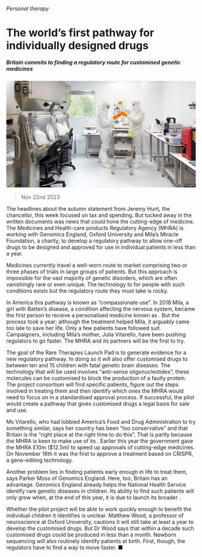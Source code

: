 ###### Personal therapy

# The world’s first pathway for individually designed drugs 

##### Britain commits to finding a regulatory route for customised genetic medicines 

![image](images/20231125_BRP503.jpg) 

> Nov 22nd 2023 

The headlines about the autumn statement from Jeremy Hunt, the chancellor, this week focused on tax and spending. But tucked away in the written documents was news that could hone the cutting-edge of medicine. The Medicines and Health-care products Regulatory Agency (MHRA) is working with Genomics England, Oxford University and Mila’s Miracle Foundation, a charity, to develop a regulatory pathway to allow one-off drugs to be designed and approved for use in individual patients in less than a year. 

Medicines currently travel a well-worn route to market comprising two or three phases of trials in large groups of patients. But this approach is impossible for the vast majority of genetic disorders, which are often vanishingly rare or even unique. The technology to  for people with such conditions exists but the regulatory route they must take is rocky. 

In America this pathway is known as “compassionate use”. In 2018 Mila, a girl with Batten’s disease, a condition affecting the nervous system, became the first person to receive a personalised medicine known as . But the process took a year; although the treatment helped Mila, it arguably came too late to save her life. Only a few patients have followed suit. Campaigners, including Mila’s mother, Julia Vitarello, have been pushing regulators to go faster. The MHRA and its partners will be the first to try.

The goal of the Rare Therapies Launch Pad is to generate evidence for a new regulatory pathway. In doing so it will also offer customised drugs to between ten and 15 children with fatal genetic brain diseases. The technology that will be used involves “anti-sense oligonucleotides”; these molecules can be customised to block the production of a faulty protein. The project consortium will find specific patients, figure out the steps involved in treating them and then identify which ones the MHRA would need to focus on in a standardised approval process. If successful, the pilot would create a pathway that gives customised drugs a legal basis for sale and use.

Ms Vitarello, who had lobbied America’s Food and Drug Administration to try something similar, says her country has been “too conservative” and that Britain is the “right place at the right time to do this”. That is partly because the MHRA is keen to make use of its . Earlier this year the government gave the MHRA £10m ($12.5m) to speed up approvals of cutting-edge medicines. On November 16th it was the first to approve a treatment based on CRISPR, a gene-editing technology. 

Another problem lies in finding patients early enough in life to treat them, says Parker Moss of Genomics England. Here, too, Britain has an advantage. Genomics England already helps the National Health Service identify rare genetic diseases in children. Its ability to find such patients will only grow when, at the end of this year, it is due to launch its broader . 

Whether the pilot project will be able to work quickly enough to benefit the individual children it identifies is unclear. Matthew Wood, a professor of neuroscience at Oxford University, cautions it will still take at least a year to develop the customised drugs. But Dr Wood says that within a decade such customised drugs could be produced in less than a month. Newborn sequencing will also routinely identify patients at birth. First, though, the regulators have to find a way to move faster. ■


